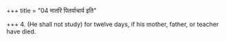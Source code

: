 +++
title = "04 मातरि पितर्याचार्य इति"

+++
4. (He shall not study) for twelve days, if his mother, father, or teacher have died.
